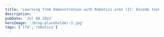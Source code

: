 ```yaml
---
title: 'Learning from Demonstration with Robotics arms (I): Encode task with an impedance controller from demonstration'
description: ''
pubDate: 'Jul 08 2022'
heroImage: '/blog-placeholder-3.jpg'
tags: ['lfd','robotics']
---
```

